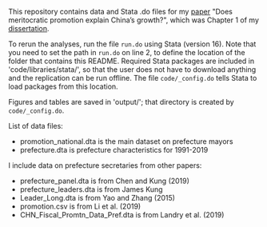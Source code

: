 This repository contains data and Stata .do files for my [paper](https://michaelwiebe.com/assets/ch1.pdf) "Does meritocratic promotion explain China’s growth?", which was Chapter 1 of my [dissertation](https://open.library.ubc.ca/soa/cIRcle/collections/ubctheses/24/items/1.0395341).

To rerun the analyses, run the file `run.do` using Stata (version 16).
Note that you need to set the path in `run.do` on line 2, to define the location of the folder that contains this README.
Required Stata packages are included in 'code/libraries/stata/', so that the user does not have to download anything and the replication can be run offline.
The file `code/_config.do` tells Stata to load packages from this location.

Figures and tables are saved in 'output/'; that directory is created by `code/_config.do`.

List of data files:
- promotion_national.dta is the main dataset on prefecture mayors
- prefecture.dta is prefecture characteristics for 1991-2019

I include data on prefecture secretaries from other papers:
- prefecture_panel.dta is from Chen and Kung (2019)
- prefecture_leaders.dta is from James Kung
- Leader_Long.dta is from Yao and Zhang (2015)
- promotion.csv is from Li et al. (2019)
- CHN_Fiscal_Promtn_Data_Pref.dta is from Landry et al. (2019)
